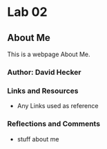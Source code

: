# Lab 02

## About Me

This is a webpage About Me.

### Author: David Hecker

### Links and Resources

* Any Links used as reference

### Reflections and Comments

* stuff about me
